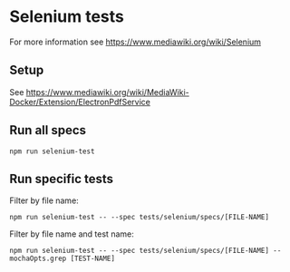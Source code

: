 # Selenium tests

For more information see https://www.mediawiki.org/wiki/Selenium

## Setup

See https://www.mediawiki.org/wiki/MediaWiki-Docker/Extension/ElectronPdfService

## Run all specs

    npm run selenium-test

## Run specific tests

Filter by file name:

    npm run selenium-test -- --spec tests/selenium/specs/[FILE-NAME]

Filter by file name and test name:

    npm run selenium-test -- --spec tests/selenium/specs/[FILE-NAME] --mochaOpts.grep [TEST-NAME]